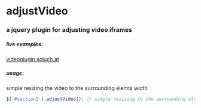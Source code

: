 # adjustVideo

### a jquery plugin for adjusting video iframes

##### live examples:
[videoplugin.soluch.at](http://videoplugin.soluch.at/)

##### usage:

simple resizing the video to the surrounding elemts width
```javascript
$('#section1').adjustVideo(); // simple resizing to the surrounding elements width
```
